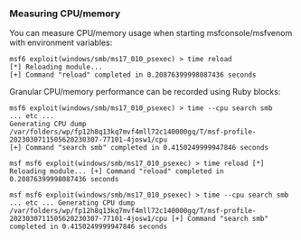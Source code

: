 ### Measuring CPU/memory
You can measure CPU/memory usage when starting msfconsole/msfvenom with environment variables:
```msf
msf6 exploit(windows/smb/ms17_010_psexec) > time reload
[*] Reloading module...
[+] Command "reload" completed in 0.20876399998087436 seconds
```

Granular CPU/memory performance can be recorded using Ruby blocks:
```msf
msf6 exploit(windows/smb/ms17_010_psexec) > time --cpu search smb
... etc ...
Generating CPU dump /var/folders/wp/fp12h8q13kq7mvf4mll72c140000gq/T/msf-profile-2023030711505620230307-77101-4josw1/cpu
[+] Command "search smb" completed in 0.4150249999947846 seconds
```

`msf
msf6 exploit(windows/smb/ms17_010_psexec) > time reload
[*] Reloading module...
[+] Command "reload" completed in 0.20876399998087436 seconds
`

`msf
msf6 exploit(windows/smb/ms17_010_psexec) > time --cpu search smb
... etc ...
Generating CPU dump /var/folders/wp/fp12h8q13kq7mvf4mll72c140000gq/T/msf-profile-2023030711505620230307-77101-4josw1/cpu
[+] Command "search smb" completed in 0.4150249999947846 seconds
`

